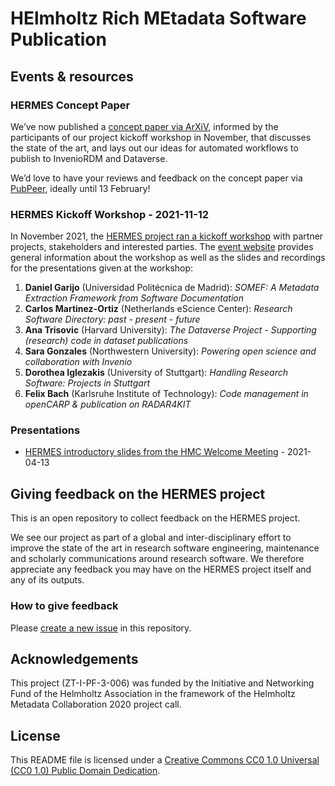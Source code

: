 # HElmholtz Rich MEtadata Software Publication

## Events & resources

### HERMES Concept Paper

We’ve now published a [concept paper via ArXiV](https://arxiv.org/abs/2201.09015),
informed by the participants of our project kickoff workshop in November,
that discusses the state of the art, and lays out our ideas for automated
workflows to publish to InvenioRDM and Dataverse.

We’d love to have your reviews and feedback on the concept paper via
[PubPeer](https://software-metadata.pub/concept-paper-community-reviews),
ideally until 13 February!

### HERMES Kickoff Workshop - 2021-11-12

In November 2021, the [HERMES project ran a kickoff workshop](https://events.hifis.net/event/205/)
with partner projects, stakeholders and interested parties. The [event website](https://events.hifis.net/event/205/)
provides general information about the workshop as well as the slides and
recordings for the presentations given at the workshop:

1. **Daniel Garijo** (Universidad Politécnica de Madrid): *SOMEF: A Metadata Extraction Framework from Software Documentation*
2. **Carlos Martinez-Ortiz** (Netherlands eScience Center): *Research Software Directory: past - present - future*
3. **Ana Trisovic** (Harvard University): *The Dataverse Project - Supporting (research) code in dataset publications*
4. **Sara Gonzales** (Northwestern University): *Powering open science and collaboration with Invenio*
5. **Dorothea Iglezakis** (University of Stuttgart): *Handling Research Software: Projects in Stuttgart*
6. **Felix Bach** (Karlsruhe Institute of Technology): *Code management in openCARP & publication on RADAR4KIT*

### Presentations

- [HERMES introductory slides from the HMC Welcome Meeting](https://helmholtz-metadaten.de/download/projects/07_HERMES_HMC.pdf) - 2021-04-13

## Giving feedback on the HERMES project

This is an open repository to collect feedback on the HERMES project.

We see our project as part of a global and inter-disciplinary effort to improve the state of the art in research software engineering, maintenance and scholarly communications around research software. We therefore appreciate any feedback you may have on the HERMES project itself and any of its outputs.

### How to give feedback

Please [create a new issue](https://github.com/hermes-hmc/feedback/issues/new/choose) in this repository.

## Acknowledgements

This project (ZT-I-PF-3-006) was funded by the Initiative and Networking Fund of
the Helmholtz Association in the framework of the Helmholtz Metadata
Collaboration 2020 project call.

## License

This README file is licensed under a [Creative Commons CC0 1.0 Universal (CC0 1.0) Public Domain Dedication](https://creativecommons.org/publicdomain/zero/1.0/legalcode).
